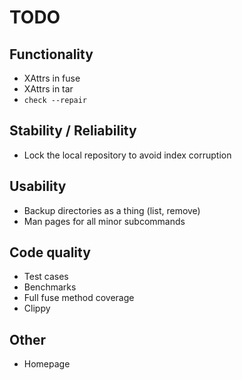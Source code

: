 # TODO

## Functionality
* XAttrs in fuse
* XAttrs in tar
* `check --repair`

## Stability / Reliability
* Lock the local repository to avoid index corruption

## Usability
* Backup directories as a thing (list, remove)
* Man pages for all minor subcommands

## Code quality
* Test cases
* Benchmarks
* Full fuse method coverage
* Clippy

## Other
* Homepage

